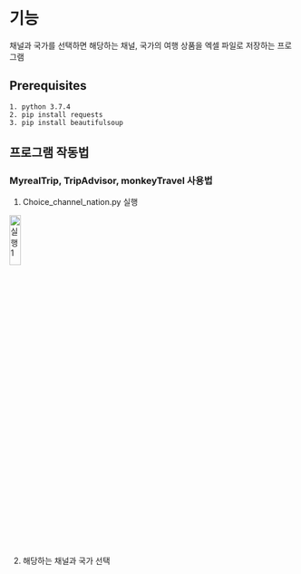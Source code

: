 
# 기능   
채널과 국가를 선택하면 해당하는 채널, 국가의 여행 상품을 엑셀 파일로 저장하는 프로그램

## Prerequisites
```
1. python 3.7.4
2. pip install requests
3. pip install beautifulsoup
```


## 프로그램 작동법   
### MyrealTrip, TripAdvisor, monkeyTravel 사용법
1. Choice_channel_nation.py 실행 


<div>   
                                   
<img src="https://user-images.githubusercontent.com/48399897/73320598-2bba4c80-4283-11ea-96e2-525d8f7d8cd3.PNG" width="20%" height="15%" title="px(픽셀) 크기 설정" alt="실행1">     </img> 

</div>


2. 해당하는 채널과 국가 선택
